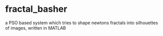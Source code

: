 # fractal_basher
a PSO based system which tries to shape newtons fractals into silhouettes of images, written in MATLAB
